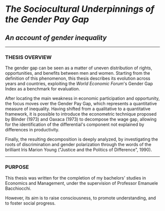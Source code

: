 # *The Sociocultural Underpinnings of the Gender Pay Gap*
## *An account of gender inequality*


--------------
### THESIS OVERVIEW
The gender gap can be seen as a matter of uneven distribution of rights, opportunities, and benefits between men and women.
Starting from the definition of this phenomenon, this thesis describes its evolution across years and countries, exploiting the
*World Economic Forum*'s Gender Gap Index as a benchmark for evaluation.

After locating the main weakness in economic participation and opportunity, the focus moves over the Gender Pay Gap, which represents a
quantitative measure of inequality. Having shifted from a qualitative to a quantitative framework, it is possible to introduce
the econometric technique proposed by Blinder (1973) and Oaxaca (1973) to decompose the wage gap, allowing for the identification of the 
differential's component not explained by differences in productivity.

Finally, the resulting decomposition is deeply analyzed, by investigating the roots of discrimination and gender polarization through
the words of the brilliant Iris Marion Young ("Justice and the Politics of Difference", 1990).

---------------
### PURPOSE
This thesis was written for the completion of my bachelors' studies in Economics and Management, under the supervision of
Professor Emanuele Bacchiocchi. 

However, its aim is to raise consciousness, to promote understanding, and to foster social progress.
